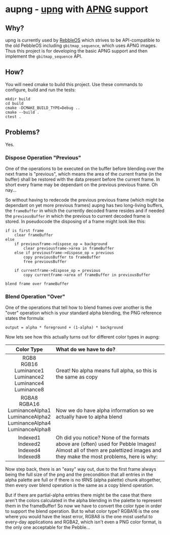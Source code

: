 # aupng - [upng](https://github.com/elanthis/upng) with [APNG](https://wiki.mozilla.org/APNG_Specification) support

## Why?

upng is currently used by [RebbleOS](https://github.com/ginge/FreeRTOS-Pebble) which strives to be API-compatible to the old PebbleOS including `gbitmap_sequence`, which uses APNG images. Thus this project is for developing the basic APNG support and then implement the `gbitmap_sequence` API.

## How?

You will need cmake to build this project. Use these commands to configure, build and run the tests:

```
mkdir build
cd build
cmake -DCMAKE_BUILD_TYPE=Debug ..
cmake --build .
ctest .
```

## Problems?

Yes.

### Dispose Operation "Previous"

One of the operations to be executed on the buffer before blending over the next frame is "previous", which means the area of the current frame (in the buffer) shall be restored with the data present before the current frame. In short every frame may be dependant on the previous previous frame. Oh nay...

So without having to redecode the previous previous frame (which might be dependant on yet more previous frames) aupng has two long-living buffers, the `frameBuffer` in which the currently decoded frame resides and if needed the `previousBuffer` in which the previous to current decoded frame is stored. In pseudocode the disposing of a frame might look like this:

```
if is first frame
    clear frameBuffer
else
    if previousframe->dispose_op = background
        clear previousframe->area in frameBuffer
    else if previousframe->dispose_op = previous
        copy previousBuffer to frameBuffer
        free previousBuffer

    if currentframe->dispose_op = previous
        copy currentframe->area of frameBuffer in previousBuffer

blend frame over frameBuffer
```

### Blend Operation "Over"

One of the operations that tell how to blend frames over another is the "over" operation which is your standard alpha blending, the PNG reference states the formula:

`output = alpha * foreground + (1-alpha) * background`

Now lets see how this actually turns out for different color types in aupng:

| Color Type | What do we have to do? |
|:----------:|:-----------------------|
| RGB8 <br/> RGB16 <br/> Luminance1 <br/> Luminance2 <br/> Luminance4 <br/> Luminance8 | Great! No alpha means full alpha, so this is the same as copy |
| RGBA8 <br/> RGBA16 <br/> LuminanceAlpha1 <br/> LuminanceAlpha2 <br/> LuminanceAlpha4 <br/> LuminanceAlpha8 | Now we do have alpha information so we actually have to alpha blend |
| Indexed1 <br/> Indexed2 <br/> Indexed4 <br/> Indexed8 <br/> | Oh did you notice? None of the formats above are (often) used for Pebble Images! Almost all of them are palettized images and they make the most problems, here is why: |

Now step back, there is an "easy" way out, due to the first frame always being the full size of the png and the precondition that all entries in the alpha palette are full or if there is no tRNS (alpha palette) chunk altogether, then every over blend operation is the same as a copy blend operation.

But if there are partial-alpha entries there might be the case that there aren't the colors calculated in the alpha blending in the palette to represent them in the frameBuffer! So now we have to convert the color type in order to support the blend operation. But to what color type? RGBA16 is the one where you would have the least error, RGBA8 is the one most useful to every-day applications and RGBA2, which isn't even a PNG color format, is the only one acceptable for the Pebble...
